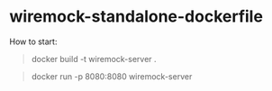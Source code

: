 # wiremock-standalone-dockerfile

How to start:

> docker build -t wiremock-server .

> docker run -p 8080:8080 wiremock-server
